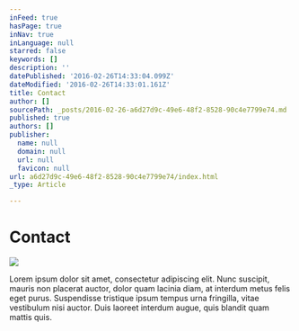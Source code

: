 ```yaml
---
inFeed: true
hasPage: true
inNav: true
inLanguage: null
starred: false
keywords: []
description: ''
datePublished: '2016-02-26T14:33:04.099Z'
dateModified: '2016-02-26T14:33:01.161Z'
title: Contact
author: []
sourcePath: _posts/2016-02-26-a6d27d9c-49e6-48f2-8528-90c4e7799e74.md
published: true
authors: []
publisher:
  name: null
  domain: null
  url: null
  favicon: null
url: a6d27d9c-49e6-48f2-8528-90c4e7799e74/index.html
_type: Article

---
```

# Contact
![](https://s3-us-west-2.amazonaws.com/the-grid-img/p/5292084af5f5e35090a2b248488b0c7d415d9d39.jpg)

Lorem ipsum dolor sit amet, consectetur adipiscing elit. Nunc suscipit, mauris non placerat auctor, dolor quam lacinia diam, at interdum metus felis eget purus. Suspendisse tristique ipsum tempus urna fringilla, vitae vestibulum nisi auctor. Duis laoreet interdum augue, quis blandit quam mattis quis.